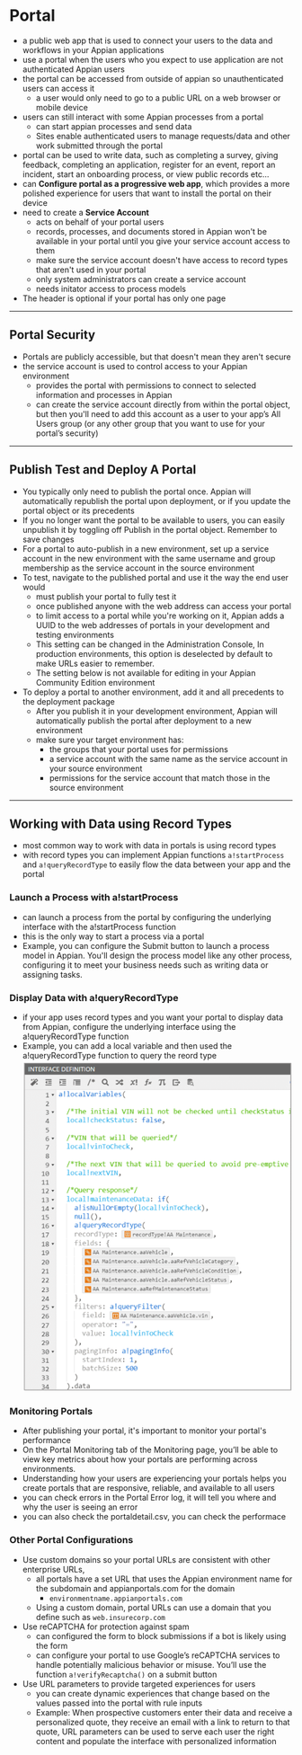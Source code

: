 # Portal
- a public web app that is used to connect your users to the data and workflows in your Appian applications
- use a portal when the users who you expect to use application are not authenticated Appian users
- the portal can be accessed from outside of appian so unauthenticated users can access it
    - a user would only need to go to a public URL on a web browser or mobile device
- users can still interact with some Appian processes from a portal
    - can start appian processes and send data
    - Sites enable authenticated users to manage requests/data and other work submitted through the portal
- portal can be used to write data, such as completing a survey, giving feedback, completing an application, register for an event, report an incident, start an onboarding process, or view public records etc...
- can **Configure portal as a progressive web app**, which provides a more polished experience for users that want to install the portal on their device
- need to create a **Service Account**
    - acts on behalf of your portal users
    - records, processes, and documents stored in Appian won't be available in your portal until you give your service account access to them
    - make sure the service account doesn't have access to record types that aren't used in your portal
    - only system administrators can create a service account 
    - needs initator access to process models
- The header is optional if your portal has only one page
---
## Portal Security
- Portals are publicly accessible, but that doesn't mean they aren't secure
- the service account is used to control access to your Appian environment
    - provides the portal with permissions to connect to selected information and processes in Appian
    - can create the service account directly from within the portal object, but then you'll need to add this account as a user to your app’s All Users group (or any other group that you want to use for your portal’s security)
---
## Publish Test and Deploy A Portal
- You typically only need to publish the portal once. Appian will automatically republish the portal upon deployment, or if you update the portal object or its precedents
- If you no longer want the portal to be available to users, you can easily unpublish it by toggling off Publish in the portal object. Remember to save changes
- For a portal to auto-publish in a new environment, set up a service account in the new environment with the same username and group membership as the service account in the source environment
- To test, navigate to the published portal and use it the way the end user would
    - must publish your portal to fully test it
    - once published anyone with the web address can access your portal
    - to limit access to a portal while you're working on it, Appian adds a UUID to the web addresses of portals in your development and testing environments
    - This setting can be changed in the Administration Console, In production environments, this option is deselected by default to make URLs easier to remember. 
    - The setting below is not available for editing in your Appian Community Edition environment
- To deploy a portal to another environment, add it and all precedents to the deployment package
    - After you publish it in your development environment, Appian will automatically publish the portal after deployment to a new environment
    - make sure your target environment has:
        - the groups that your portal uses for permissions
        - a service account with the same name as the service account in your source environment
        - permissions for the service account that match those in the source environment

---

## Working with Data using Record Types
- most common way to work with data in portals is using record types
- with record types you can implement Appian functions `a!startProcess` and `a!queryRecordType` to easily flow the data between your app and the portal

### Launch a Process with a!startProcess
- can launch a process from the portal by configuring the underlying interface with the a!startProcess function
- this is the only way to start a process via a portal
- Example, you can configure the Submit button to launch a process model in Appian. You'll design the process model like any other process, configuring it to meet your business needs such as writing data or assigning tasks.

### Display Data with a!queryRecordType
- if your app uses record types and you want your portal to display data from Appian, configure the underlying interface using the a!queryRecordType function
- Example, you can add a local variable and then used the a!queryRecordType function to query the reord type
![Display data in Portal](../images/portaldisplaydata.png)

### Monitoring Portals
- After publishing your portal, it's important to monitor your portal's performance
- On the Portal Monitoring tab of the Monitoring page, you’ll be able to view key metrics about how your portals are performing across environments. 
- Understanding how your users are experiencing your portals helps you create portals that are responsive, reliable, and available to all users
- you can check errors in the Portal Error log, it will tell you where and why the user is seeing an error
- you can also check the portaldetail.csv, you can check the performace

### Other Portal Configurations
- Use custom domains so your portal URLs are consistent with other enterprise URLs, 
    - all portals have a set URL that uses the Appian environment name for the subdomain and appianportals.com for the domain
        - `environmentname.appianportals.com`
    - Using a custom domain, portal URLs can use a domain that you define such as `web.insurecorp.com`
- Use reCAPTCHA for protection against spam
    - can configured the form to block submissions if a bot is likely using the form
    - can configure your portal to use Google’s reCAPTCHA services to handle potentially malicious behavior or misuse. You’ll use the function `a!verifyRecaptcha()` on a submit button
- Use URL parameters to provide targeted experiences for users
    - you can create dynamic experiences that change based on the values passed into the portal with rule inputs
    - Example: When prospective customers enter their data and receive a personalized quote, they receive an email with a link to return to that quote, URL parameters can be used to serve each user the right content and populate the interface with personalized information
